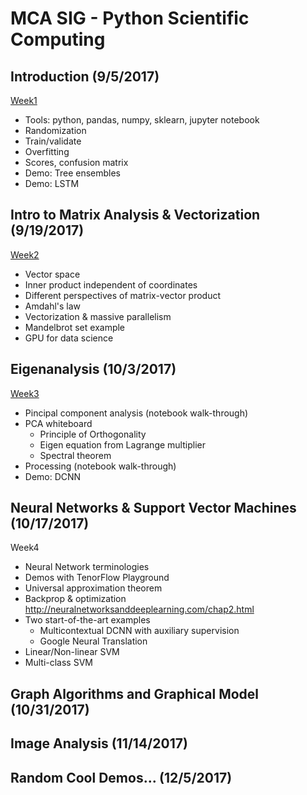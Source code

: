 # MCA SIG - Python Scientific Computing

## Introduction (9/5/2017)

[Week1](M1/M1.ipynb)

* Tools: python, pandas, numpy, sklearn, jupyter notebook
* Randomization
* Train/validate
* Overfitting
* Scores, confusion matrix
* Demo: Tree ensembles
* Demo: LSTM

## Intro to Matrix Analysis & Vectorization (9/19/2017)

[Week2](M2/M2.ipynb)

* Vector space
* Inner product independent of coordinates
* Different perspectives of matrix-vector product
* Amdahl's law
* Vectorization & massive parallelism
* Mandelbrot set example
* GPU for data science

## Eigenanalysis (10/3/2017)

[Week3](M3/M3.ipynb)

* Pincipal component analysis (notebook walk-through)
* PCA whiteboard
    * Principle of Orthogonality
    * Eigen equation from Lagrange multiplier
    * Spectral theorem
* Processing (notebook walk-through)
* Demo: DCNN

## Neural Networks & Support Vector Machines (10/17/2017)

Week4

* Neural Network terminologies
* Demos with TenorFlow Playground
* Universal approximation theorem
* Backprop & optimization http://neuralnetworksanddeeplearning.com/chap2.html
* Two start-of-the-art examples
    * Multicontextual DCNN with auxiliary supervision
    * Google Neural Translation
* Linear/Non-linear SVM
* Multi-class SVM

## Graph Algorithms and Graphical Model (10/31/2017)

## Image Analysis (11/14/2017)

## Random Cool Demos... (12/5/2017)



